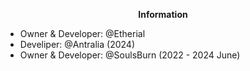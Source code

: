 
<p align="center">
	<b>Information</b>
</p>

- Owner & Developer: @Etherial
- Develiper: @Antralia (2024)
- Owner & Developer: @SoulsBurn (2022 - 2024 June)
